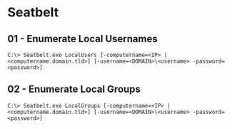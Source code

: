 # Seatbelt

## 01 - Enumerate Local Usernames

```
C:\> Seatbelt.exe LocalUsers [-computername=<IP> | <computername.domain.tld>] [-username=<DOMAIN>\<username> -password=<password>]
```

## 02 - Enumerate Local Groups

```
C:\> Seatbelt.exe LocalGroups [-computername=<IP> | <computername.domain.tld>] [-username=<DOMAIN>\<username> -password=<password>]
```